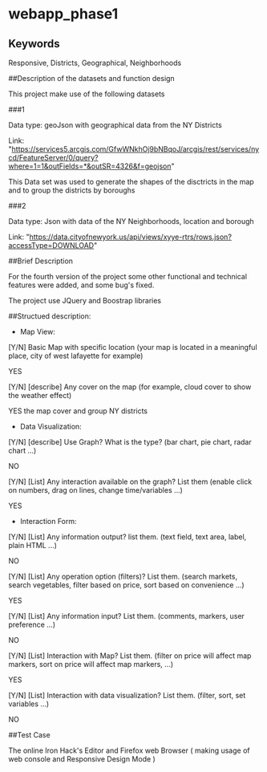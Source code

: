 # webapp_phase1

## Keywords

Responsive, Districts, Geographical, Neighborhoods


##Description of the datasets and function design

This project make use of the following datasets

###1

Data type: geoJson with geographical data from the NY Districts

Link: "https://services5.arcgis.com/GfwWNkhOj9bNBqoJ/arcgis/rest/services/nycd/FeatureServer/0/query?where=1=1&outFields=*&outSR=4326&f=geojson"

This Data set was used to generate the shapes of the disctricts in the map and
to group the districts by boroughs


###2

Data type: Json with data of the NY Neighborhoods, location and borough

Link: "https://data.cityofnewyork.us/api/views/xyye-rtrs/rows.json?accessType=DOWNLOAD"

##Brief Description

For the fourth version of the project some other functional  and technical features were added, and some bug's fixed.

The project use JQuery and Boostrap libraries

##Structued description:

- Map View:

 [Y/N] Basic Map with specific location (your map is located in a meaningful place, city of west lafayette for example)
 
 YES
 
 [Y/N] [describe] Any cover on the map (for example, cloud cover to show the weather effect)
 
 YES the map cover and group NY districts
 
- Data Visualization:

 [Y/N] [describe] Use Graph? What is the type? (bar chart, pie chart, radar chart ...)
 
 NO
  
 [Y/N] [List] Any interaction available on the graph? List them (enable click on numbers, drag on lines, change time/variables ...)
  
 YES
 
- Interaction Form:

 
 [Y/N] [List] Any information output? list them. (text field, text area, label, plain HTML ...)
 
 NO
 
 [Y/N] [List] Any operation option (filters)? List them. (search markets, search vegetables, filter based on price, sort based on convenience ...)
 
 YES
 
 [Y/N] [List] Any information input? List them. (comments, markers, user preference ...)
 
 NO
 
 [Y/N] [List] Interaction with Map? List them. (filter on price will affect map markers, sort on price will affect map markers, ...)
 
 YES
 
 [Y/N] [List] Interaction with data visualization? List them. (filter, sort, set variables ...)

 NO 
 
##Test Case

The online Iron Hack's Editor and Firefox web Browser ( making usage of web console and Responsive Design Mode ) 

 
 
